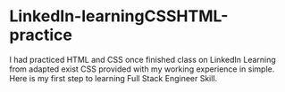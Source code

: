 # LinkedIn-learningCSSHTML-practice
I had practiced HTML and CSS once finished class on LinkedIn Learning from adapted exist CSS provided with my working experience in simple. Here is my first step to learning Full Stack Engineer Skill.
